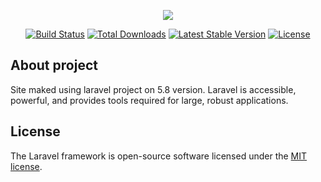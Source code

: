 <p align="center"><img src="http://www.doitcloudconsulting.mx/img/home-img/doit_logo_white.png"></p>

<p align="center">
<a href="https://travis-ci.org/laravel/framework"><img src="https://travis-ci.org/laravel/framework.svg" alt="Build Status"></a>
<a href="https://packagist.org/packages/laravel/framework"><img src="https://poser.pugx.org/laravel/framework/d/total.svg" alt="Total Downloads"></a>
<a href="https://packagist.org/packages/laravel/framework"><img src="https://poser.pugx.org/laravel/framework/v/stable.svg" alt="Latest Stable Version"></a>
<a href="https://packagist.org/packages/laravel/framework"><img src="https://poser.pugx.org/laravel/framework/license.svg" alt="License"></a>
</p>

## About project

Site maked using laravel project on 5.8 version. Laravel is accessible, powerful, and provides tools required for large, robust applications.


## License

The Laravel framework is open-source software licensed under the [MIT license](https://opensource.org/licenses/MIT).
